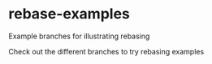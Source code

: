 rebase-examples
===============

Example branches for illustrating rebasing

Check out the different branches to try rebasing examples
